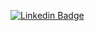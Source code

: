 [![Linkedin Badge](https://img.shields.io/badge/LinkedIn-0077B5?style=for-the-badge&logo=linkedin&logoColor=white)](https://www.linkedin.com/in/colleenacunningham/)